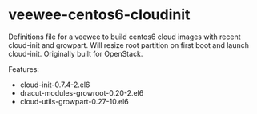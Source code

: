 veewee-centos6-cloudinit
========================

Definitions file for a veewee to build centos6 cloud images with recent cloud-init and growpart. Will resize root partition on first boot and launch cloud-init. Originally built for OpenStack.

Features:
* cloud-init-0.7.4-2.el6
* dracut-modules-growroot-0.20-2.el6
* cloud-utils-growpart-0.27-10.el6
